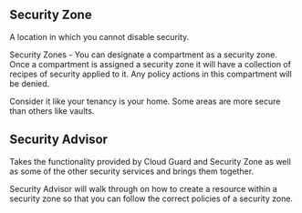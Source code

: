 ## Security Zone
A location in which you cannot disable security. 

Security Zones - You can designate a compartment as a security zone. Once a compartment is assigned a security zone it will have a collection of recipes of security applied to it. Any policy actions in this compartment will be denied. 

Consider it like your tenancy is your home. Some areas are more secure than others like vaults.

## Security Advisor
Takes the functionality provided by Cloud Guard and Security Zone as well as some of the other security services and brings them together.

Security Advisor will walk through on how to create a resource within a security zone so that you can follow the correct policies of a security zone. 
